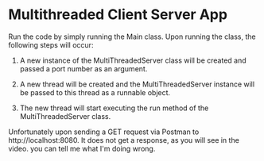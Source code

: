 
# Multithreaded Client Server App

Run the code by simply running the Main class. Upon running the class, the following steps will occur:

1. A new instance of the MultiThreadedServer class will be created and passed a port number as an argument.

2. A new thread will be created and the MultiThreadedServer instance will be passed to this thread as a runnable object.

3. The new thread will start executing the run method of the MultiThreadedServer class.

Unfortunately upon sending a GET request via Postman to http://localhost:8080. It does not get a response, as you will see in the video. 
 you can tell me what I'm doing wrong.

